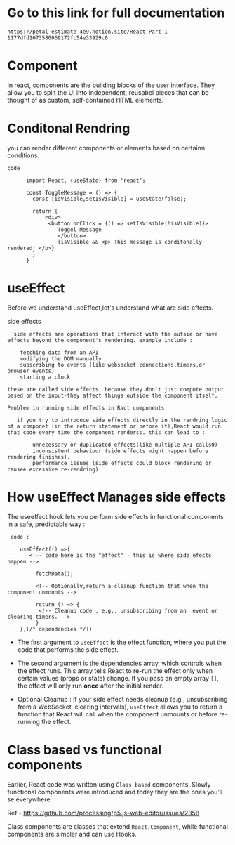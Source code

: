 # Go to this link for full documentation
 
    https://petal-estimate-4e9.notion.site/React-Part-1-1177dfd1073580069172fc54e33929c0

    
# Component

 In react, components are the building blocks of the user interface. They allow you to split the UI into independent, reusabel pieces that can be thought of as custom, self-contained HTML elements.


# Conditonal Rendring

you can render different components or elements based on certainn conditions.

    code 
        
          import React, {useState} from 'react';

          const ToggleMessage = () => {
            const [isVisible,setIsVisible] = useState(false);

            return {
                <div>
                 <button onClick = {() => setIsVisible(!isVisible)}>
                    Toggel Message
                    </button>
                    {isVisible && <p> This message is conditonally rendered! </p>}
            }
          }



# useEffect
   
  Before we understand useEffect,let's understand what are side effects.

  side effects
    
      side effects are operations that interact with the outsie or have effects beyond the component's rendering. example include : 
       
        fetching data from an API
        modifying the DOM manually
        subscribing to events (like websocket connections,timers,or browser events)
        starting a clock

    these are called side effects  because they don't just compute output based on the input-they affect things outside the component itself.

    Problem in running side effects in Ract components

       if you try to introduce side effects directly in the rendring logic of a componet (in the return statement or before it),React would run that code every time the component renderss. this can lead to : 
         
            unnecessary or duplicated effects(like multiple API calls0)
            inconsistent behaviour (side effects might happen before rendering finishes).
            performance issues (side effects could block rendering or causee excessive re-rendring)


# How useEffect Manages side effects 



The useeffect hook lets you perform side effects in functional components in a safe, predictable way : 
 
     code : 
        
        useEffect(() =>{
           <!-- code here is the "effect" - this is where side efects happen -->

             fetchData();

             <!-- Optionally,return a cleanup function that when the component unmounts -->

             return () => {
              <!-- Cleanup code , e.g., unsubscribing from an  event or clearing timers. -->
             }
        },[/* dependencies */])

- The first argument to `useEffect` is the effect function, where you put the code that performs the side effect.

- The second argument is the dependencies array, which controls when the effect runs. This array tells React to re-run the effect only when certain values (props or state) change. If you pass an empty array `[]`, the effect will only run **once** after the initial render.

- Optional Cleanup : If your side effect needs cleanup (e.g., unsubscribing from a WebSocket, clearing intervals), `useEffect` allows you to return a function that React will call when the component unmounts or before re-running the effect.



# Class based vs functional components 

 Earlier, React code was written using `Class based` components. Slowly functional components were introduced and today they are the ones you’ll se everywhere.

Ref - https://github.com/processing/p5.js-web-editor/issues/2358

Class components are  classes that extend `React.Component`, while functional components are simpler and can use Hooks.


                            
# 

      